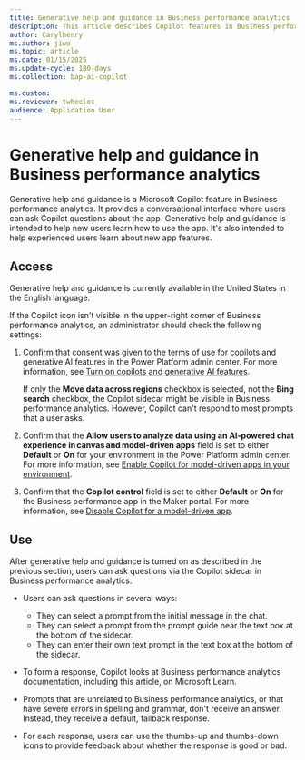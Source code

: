 ```yaml
---
title: Generative help and guidance in Business performance analytics 
description: This article describes Copilot features in Business performance analytics.
author: Carylhenry
ms.author: jiwo
ms.topic: article
ms.date: 01/15/2025
ms.update-cycle: 180-days
ms.collection: bap-ai-copilot

ms.custom:
ms.reviewer: twheeloc 
audience: Application User
---
```


# Generative help and guidance in Business performance analytics

Generative help and guidance is a Microsoft Copilot feature in Business performance analytics. It provides a conversational interface where users can ask Copilot questions about the app. Generative help and guidance is intended to help new users learn how to use the app. It's also intended to help experienced users learn about new app features.

## Access

Generative help and guidance is currently available in the United States in the English language.

If the Copilot icon isn't visible in the upper-right corner of Business performance analytics, an administrator should check the following settings:

1. Confirm that consent was given to the terms of use for copilots and generative AI features in the Power Platform admin center. For more information, see [Turn on copilots and generative AI features](/power-platform/admin/geographical-availability-copilot#turn-on-copilots-and-generative-ai-features-1).

    If only the **Move data across regions** checkbox is selected, not the **Bing search** checkbox, the Copilot sidecar might be visible in Business performance analytics. However, Copilot can't respond to most prompts that a user asks.

1. Confirm that the **Allow users to analyze data using an AI-powered chat experience in canvas and model-driven apps** field is set to either **Default** or **On** for your environment in the Power Platform admin center. For more information, see [Enable Copilot for model-driven apps in your environment](/power-apps/maker/model-driven-apps/add-ai-copilot#enable-copilot-for-model-driven-apps-feature-for-your-environment).
1. Confirm that the **Copilot control** field is set to either **Default** or **On** for the Business performance app in the Maker portal. For more information, see [Disable Copilot for a model-driven app](/power-apps/maker/model-driven-apps/add-ai-copilot#disable-copilot-for-a-model-driven-app).

## Use

After generative help and guidance is turned on as described in the previous section, users can ask questions via the Copilot sidecar in Business performance analytics.

- Users can ask questions in several ways:

    - They can select a prompt from the initial message in the chat.
    - They can select a prompt from the prompt guide near the text box at the bottom of the sidecar.
    - They can enter their own text prompt in the text box at the bottom of the sidecar.

- To form a response, Copilot looks at Business performance analytics documentation, including this article, on Microsoft Learn.
- Prompts that are unrelated to Business performance analytics, or that have severe errors in spelling and grammar, don't receive an answer. Instead, they receive a default, fallback response.
- For each response, users can use the thumbs-up and thumbs-down icons to provide feedback about whether the response is good or bad.
